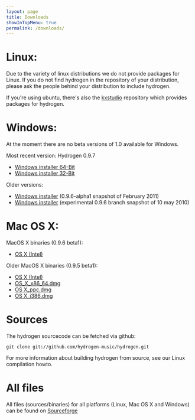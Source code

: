 ```yaml
---
layout: page
title: Downloads
showInTopMenu: true
permalink: /downloads/
---
```


# Linux:

Due to the variety of linux distributions we do not provide packages for Linux. If you do not find hydrogen in the repository of your distribution, please ask the people behind your distribution to include hydrogen.

If you're using ubuntu, there's also the [kxstudio](http://kxstudio.linuxaudio.org/Repositories) repository which provides packages for hydrogen.

# Windows:

At the moment there are no beta versions of 1.0 available for Windows.

Most recent version: Hydrogen 0.9.7

* [Windows installer 64-Bit](https://sourceforge.net/projects/hydrogen/files/Hydrogen/0.9.7%20Binaries/Hydrogen-0.9.7-rc1-win64.exe/download)
* [Windows installer 32-Bit](https://sourceforge.net/projects/hydrogen/files/Hydrogen/0.9.7%20Binaries/Hydrogen-0.9.7-win32.exe/download)

Older versions:

* [Windows installer](http://sourceforge.net/projects/hydrogen/files/Hydrogen/0.9.6%20Binaries/hydrogen_0.9.6-alpha1.exe/download) (0.9.6-alpha1 snapshot of February 2011)
* [Windows installer](http://sourceforge.net/projects/hydrogen/files/Hydrogen/0.9.6%20Binaries/hydrogen_0.9.6-snapshot1.exe/download) (experimental 0.9.6 branch snapshot of 10 may 2010)

 
# Mac OS X:

 
MacOS X binaries (0.9.6 beta1): 

* [OS X (Intel)](https://sourceforge.net/projects/hydrogen/files/Hydrogen/0.9.7%20Binaries/hydrogen-0.9.7-rc1.dmg/download)

Older MacOS X binaries (0.9.5 beta1): 

* [OS X (Intel)](http://sourceforge.net/projects/hydrogen/files/Hydrogen/0.9.6%20Binaries/hydrogen-0.9.6-beta1.dmg/download) 
 * [OS_X_x86_64.dmg](http://sourceforge.net/projects/hydrogen/files/Hydrogen/0.9.5%20Binaries/hydrogen_0.9.5-beta1_x86_64.dmg/download)
 * [OS X_ppc.dmg](http://sourceforge.net/projects/hydrogen/files/Hydrogen/0.9.5%20Binaries/Hydrogen_0.9.5-beta1_ppc.dmg/download)
 * [OS X_i386.dmg](http://sourceforge.net/projects/hydrogen/files/Hydrogen/0.9.5%20Binaries/hydrogen_0.9.5-beta1_i386.dmg/download)


 
# Sources

The hydrogen sourcecode can be fetched via github:

	git clone git://github.com/hydrogen-music/hydrogen.git

For more information about building hydrogen from source, see our Linux compilation howto.

 
# All files

All files (sources/binaries) for all platforms (Linux, Mac OS X and Windows) can be found on [Sourceforge](http://sourceforge.net/projects/hydrogen/files/)

 
